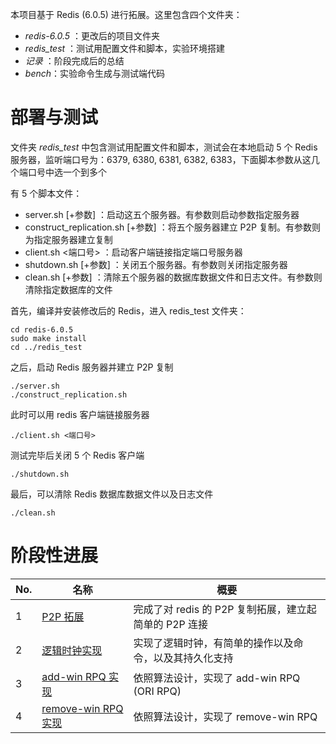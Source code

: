 本项目基于 Redis (6.0.5) 进行拓展。这里包含四个文件夹：

* *redis-6.0.5* ：更改后的项目文件夹
* *redis_test* ：测试用配置文件和脚本，实验环境搭建
* *记录* ：阶段完成后的总结
* *bench*：实验命令生成与测试端代码

# 部署与测试

文件夹 *redis_test* 中包含测试用配置文件和脚本，测试会在本地启动 5 个 Redis 服务器，监听端口号为：6379, 6380, 6381, 6382, 6383，下面脚本参数从这几个端口号中选一个到多个

有 5 个脚本文件：

* server.sh [+参数] ：启动这五个服务器。有参数则启动参数指定服务器
* construct_replication.sh [+参数] ：将五个服务器建立 P2P 复制。有参数则为指定服务器建立复制
* client.sh <端口号> ：启动客户端链接指定端口号服务器
* shutdown.sh [+参数] ：关闭五个服务器。有参数则关闭指定服务器
* clean.sh [+参数] ：清除五个服务器的数据库数据文件和日志文件。有参数则清除指定数据库的文件

首先，编译并安装修改后的 Redis，进入 redis_test 文件夹：

    cd redis-6.0.5
    sudo make install
    cd ../redis_test

之后，启动 Redis 服务器并建立 P2P 复制

    ./server.sh
    ./construct_replication.sh

此时可以用 redis 客户端链接服务器

    ./client.sh <端口号>

测试完毕后关闭 5 个 Redis 客户端

    ./shutdown.sh

最后，可以清除 Redis 数据库数据文件以及日志文件

    ./clean.sh
    
# 阶段性进展

|	No.	|	名称		|	概要	|	
| ------------- | --------------------- | --------------------- |
| 1		| [P2P 拓展](./p2p.md)		|	完成了对 redis 的 P2P 复制拓展，建立起简单的 P2P 连接		| 
| 2		| [逻辑时钟实现](./vector_clock.md)	|	实现了逻辑时钟，有简单的操作以及命令，以及其持久化支持	| 
| 3		| [add-win RPQ 实现](./add-win%20RPQ.md)	|	依照算法设计，实现了 add-win RPQ (ORI RPQ)	| 
| 4 	| [remove-win RPQ 实现](./remove-win%20RPQ.md)	|	依照算法设计，实现了 remove-win RPQ	|